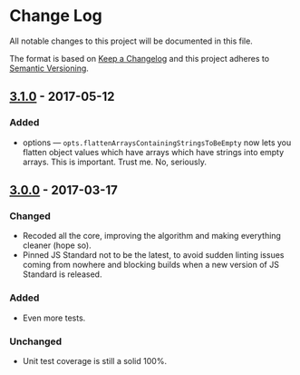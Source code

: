 # Change Log
All notable changes to this project will be documented in this file.

The format is based on [Keep a Changelog](http://keepachangelog.com/)
and this project adheres to [Semantic Versioning](http://semver.org/).

## [3.1.0] - 2017-05-12
### Added
- options — `opts.flattenArraysContainingStringsToBeEmpty` now lets you flatten object values which have arrays which have strings into empty arrays. This is important. Trust me. No, seriously.

## [3.0.0] - 2017-03-17
### Changed
- Recoded all the core, improving the algorithm and making everything cleaner (hope so).
- Pinned JS Standard not to be the latest, to avoid sudden linting issues coming from nowhere and blocking builds when a new version of JS Standard is released.

### Added
- Even more tests.

### Unchanged
- Unit test coverage is still a solid 100%.

[3.0.0]: https://github.com/code-and-send/object-flatten-all-arrays/compare/v2.0.0...v3.0.0
[3.1.0]: https://github.com/code-and-send/object-flatten-all-arrays/compare/v3.0.0...v3.1.0
